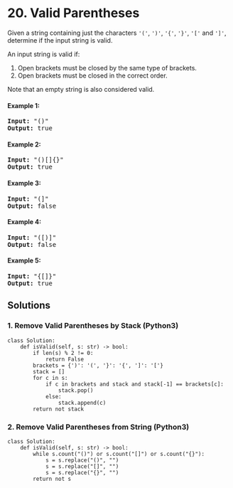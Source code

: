 # 20. Valid Parentheses
Given a string containing just the characters <code>'('</code>, <code>')'</code>, <code>'{'</code>, <code>'}'</code>, <code>'['</code> and <code>']'</code>, determine if the input string is valid.

An input string is valid if:
1. Open brackets must be closed by the same type of brackets.
2. Open brackets must be closed in the correct order.

Note that an empty string is also considered valid.

#### Example 1:
<pre>
<strong>Input:</strong> "()"
<strong>Output:</strong> true
</pre>

#### Example 2:
<pre>
<strong>Input:</strong> "()[]{}"
<strong>Output:</strong> true
</pre>

#### Example 3:
<pre>
<strong>Input:</strong> "(]"
<strong>Output:</strong> false
</pre>

#### Example 4:
<pre>
<strong>Input:</strong> "([)]"
<strong>Output:</strong> false
</pre>

#### Example 5:
<pre>
<strong>Input:</strong> "{[]}"
<strong>Output:</strong> true
</pre>

## Solutions

### 1. Remove Valid Parentheses by Stack (Python3)
```Python3
class Solution:
    def isValid(self, s: str) -> bool:
        if len(s) % 2 != 0:
            return False
        brackets = {')': '(', '}': '{', ']': '['}
        stack = []
        for c in s:
            if c in brackets and stack and stack[-1] == brackets[c]:
                stack.pop()
            else:
                stack.append(c)
        return not stack
```

### 2. Remove Valid Parentheses from String (Python3)
```Python3
class Solution:
    def isValid(self, s: str) -> bool:
        while s.count("()") or s.count("[]") or s.count("{}"):
            s = s.replace("()", "")
            s = s.replace("[]", "")
            s = s.replace("{}", "")
        return not s
```
